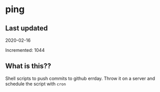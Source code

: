 # ping

## Last updated
2020-02-16

Incremented: 1044

## What is this??
Shell scripts to push commits to github errday. Throw it on a server and schedule the script with `cron`
